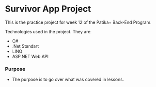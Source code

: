 # Survivor App Project

This is the practice project for week 12 of the Patika+ Back-End Program. 

Technologies used in the project. They are:
- C#
- .Net Standart
- LINQ
- ASP.NET Web API

### Purpose
- The purpose is to go over what was covered in lessons.
